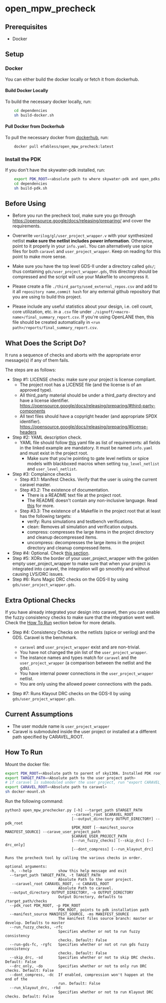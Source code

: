 # open_mpw_precheck

## Prerequisites

- Docker

## Setup

### Docker

You can either build the docker locally or fetch it from dockerhub.
#### Build Docker Locally
To build the necessary docker locally, run:
```bash
    cd dependencies
    sh build-docker.sh
```

#### Pull Docker from Dockerhub
To pull the necessary docker from [dockerhub](https://hub.docker.com/repository/docker/efabless/open_mpw_precheck/tags?page=1&ordering=last_updated), run:
```bash
    docker pull efabless/open_mpw_precheck:latest
```

### Install the PDK
If you don't have the skywater-pdk installed, run:
```bash
    export PDK_ROOT=<absolute path to where skywater-pdk and open_pdks will reside>
    cd dependencies
    sh build-pdk.sh
```

## Before Using

- Before you run the precheck tool, make sure you go through https://opensource.google/docs/releasing/preparing/ and cover the requirements.

- Overwrite `verilog/gl/user_project_wrapper.v` with your synthesized netlist **make sure the netlist includes power information**. Otherwise, point to it properly in your `info.yaml`. You can alternatively use spice files for both `caravel` and `user_project_wrapper`. Keep on reading for this point to make more sense.

- Make sure you have the top level GDS-II under a directory called `gds/`; thus containing `gds/user_project_wrapper.gds`, this directory should be compressed and the script will use your Makefile to uncompress it.

- Please create a file `./third_party/used_external_repos.csv` and add to it all `repository name,commit hash` for any external github repository that you are using to build this project.

- Please include any useful statistics about your design, i.e. cell count, core utilization, etc. in a `.csv` file under `./signoff/<macro-name>/final_summary_report.csv`. If you're using OpenLANE then, this file should be created automatically in `<run path>/reports/final_summary_report.csv`.

## What Does the Script Do?

It runs a sequence of checks and aborts with the appropriate error message(s) if any of them fails.

The steps are as follows:

- Step #1: LICENSE checks: make sure your project is license compliant.
  - The project root has a LICENSE file (and the license is of an approved type).
  - All third_party material should be under a third_party directory and have a license identifier. https://opensource.google/docs/releasing/preparing/#third-party-components
  - All text files should have a copyright header (and appropriate SPDX identifier). https://opensource.google/docs/releasing/preparing/#license-headers
- Step #2: YAML description check.
  - YAML file should follow [this](https://github.com/efabless/caravel/blob/master/info.yaml) yaml file as list of requirements: all fields in the linked example are mandatory. It must be named `info.yaml` and must exist in the project root.
    - Make sure that you're pointing to gate level netlists or spice models with blackboxed macros when setting `top_level_netlist` and `user_level_netlist`.
- Step #3: Complaince checks
  - Step #3.1: Manifest Checks. Verify that the user is using the current caravel master.
  - Step #3.2: The existence of documentation.
    - There is a README text file at the project root.
    - The README doesn't contain any non-inclusive language. Read [this](https://opensource.google/docs/releasing/preparing/#inclusive) for more.
  - Step #3.3: The existence of a Makefile in the project root that at least has the following targets:
    - verify: Runs simulations and testbench verifications.
    - clean: Removes all simulation and verification outputs.
    - compress: compresses the large items in the project directory and cleanup decompressed items.
    - uncompress: decompresses the large items in the project directory and cleanup compressed items.
- Step #4: Optional. Check [this section](#extra-optional-checks).
- Step #5: XORs the border of your user_project_wrapper with the golden empty user_project_wrapper to make sure that when your project is integrated into caravel, the integration will go smoothly and without causing LVS/DRC issues.
- Step #6: Runs Magic DRC checks on the GDS-II by using `gds/user_project_wrapper.gds`.

## Extra Optional Checks

If you have already integrated your design into caravel, then you can enable the fuzzy consistency checks to make sure that the integration went well. Check the [How To Run](#how-to-run) section below for more details.

- Step #4: Consistency Checks on the netlists (spice or verilog) and the GDS. Caravel is the benchmark.
    - `caravel` and `user_project_wrapper` exist and are non-trivial.
    - You have not changed the pin list of the `user_project_wrapper`.
    - The instance names and types match for `caravel` and the `user_project_wrapper` (a comparison between the netlist and the gds).
    - You have internal power connections in the `user_project_wrapper` netlist.
    - You are only using the allowed power connections with the pads.
   
- Step #7: Runs Klayout DRC checks on the GDS-II by using `gds/user_project_wrapper.gds`.

## Current Assumptions

- The user module name is `user_project_wrapper`
- Caravel is submoduled inside the user project or installed at a different path specified by CARAVEL_ROOT.

## How To Run

Mount the docker file:

```bash
export PDK_ROOT=<Absolute path to parent of sky130A. Installed PDK root.>
export TARGET_PATH=<Absolute path to the user project path>
# if caravel is submoduled under the user project, run "export CARAVEL_ROOT=$TARGET_PATH/caravel"
export CARAVEL_ROOT=<Absolute path to caravel>
sh docker-mount.sh
```

Run the following command:

```
python3 open_mpw_prechecker.py [-h] --target_path $TARGET_PATH
                              --caravel_root $CARAVEL_ROOT
                              [--output_directory OUTPUT_DIRECTORY] --pdk_root
                              $PDK_ROOT [--manifest_source MANIFEST_SOURCE] --carave_user_project_path
                              $CARAVE_USER_PROJECT_PATH
                              [--run_fuzzy_checks] [--skip_drc] [--drc_only]
                              [--dont_compress] [--run_klayout_drc]

Runs the precheck tool by calling the various checks in order.

optional arguments:
  -h, --help            show this help message and exit
  --target_path TARGET_PATH, -t TARGET_PATH
                        Absolute Path to the user project.
   --caravel_root CARAVEL_ROOT, -c CARAVEL_ROOT
                        Absolute Path to caravel. 
  --output_directory OUTPUT_DIRECTORY, -o OUTPUT_DIRECTORY
                        Output Directory, defaults to /target_path/checks
  --pdk_root PDK_ROOT, -p PDK_ROOT
                        PDK_ROOT, points to pdk installation path
  --manifest_source MANIFEST_SOURCE, -ms MANIFEST_SOURCE
                        The manifest files source branch: master or develop. Defaults to master
  --run_fuzzy_checks, -rfc
                        Specifies whether or not to run fuzzy consistency
                        checks. Default: False
  --run-gds-fc, -rgfc   Specifies whether or not ot run gds fuzzy consistency
                        checks. Default: False
  --skip_drc, -sd       Specifies whether or not to skip DRC checks. Default: False
  --drc_only, -do       Specifies whether or not to only run DRC checks. Default: False
  --dont_compress, -dc  If enabled, compression won't happen at the end of the
                        run. Default: False
  --run_klayout_drc, -rkd
                        Specifies whether or not to run Klayout DRC checks. Default: False
```
